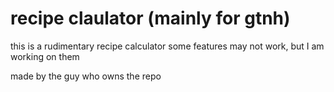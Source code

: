 # recipe claulator (mainly for gtnh)
this is a rudimentary recipe calculator
some features may not work, but I am working on them

made by the guy who owns the repo
